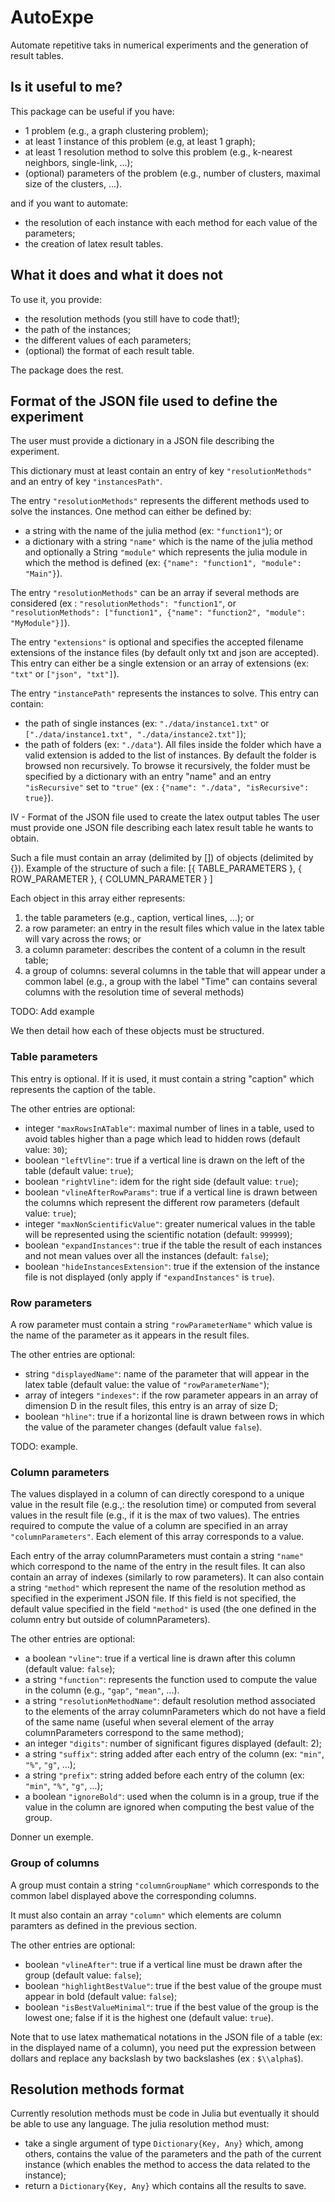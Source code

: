 # AutoExpe
Automate repetitive taks in numerical experiments and the generation of result tables.

## Is it useful to me?
This package can be useful if you have:
* 1 problem (e.g., a graph clustering problem);
* at least 1 instance of this problem (e.g, at least 1 graph);
* at least 1 resolution method to solve this problem (e.g., k-nearest neighbors, single-link, ...);
* (optional) parameters of the problem (e.g., number of clusters, maximal size of the clusters, ...).

and if you want to automate:
* the resolution of each instance with each method for each value of the parameters;
* the creation of latex result tables.

## What it does and what it does not

To use it, you provide:
* the resolution methods (you still have to code that!);
* the path of the instances;
* the different values of each parameters;
* (optional) the format of each result table.

The package does the rest.

## Format of the JSON file used to define the experiment
The user must provide a dictionary in a JSON file describing the experiment.

This dictionary must at least contain an entry of key `"resolutionMethods"` and an entry of key `"instancesPath"`.

The entry `"resolutionMethods"` represents the different methods used to solve the instances. One method can either be defined by:
* a string with the name of the julia method (ex: `"function1"`); or
* a dictionary with a string `"name"` which is the name of the julia method and optionally a String `"module"` which represents the julia module in which the method is defined (ex: `{"name": "function1", "module": "Main"}`).

The entry `"resolutionMethods"` can be an array if several methods are considered (ex : `"resolutionMethods": "function1"`, or `"resolutionMethods": ["function1", {"name": "function2", "module": "MyModule"}]`).

The entry `"extensions"` is optional and specifies the accepted filename extensions of the instance files (by default only txt and json are accepted). This entry can either be a single extension or an array of extensions (ex: `"txt"` or `["json", "txt"]`).

The entry `"instancePath"` represents the instances to solve. This entry can contain:
* the path of single instances (ex: `"./data/instance1.txt"` or `["./data/instance1.txt", "./data/instance2.txt"]`);
* the path of folders (ex: `"./data"`). All files inside the folder which have a valid extension is added to the list of instances. By default the folder is browsed non recursively. To browse it recursively, the folder must be specified by a dictionary with an entry "name" and an entry `"isRecursive"` set to `"true"` (ex : `{"name": "./data", "isRecursive": true}`).

IV - Format of the JSON file used to create the latex output tables
The user must provide one JSON file describing each latex result table he wants to obtain. 

Such a file must contain an array (delimited by []) of objects (delimited by {}). Example of the structure of such a file:
    [{ TABLE_PARAMETERS },
     { ROW_PARAMETER },
     { COLUMN_PARAMETER }
    ]

Each object in this array either represents:
1. the table parameters (e.g., caption, vertical lines, ...); or
2. a row parameter: an entry in the result files which value in the latex table will vary across the rows; or
3. a column parameter: describes the content of a column in the result table;
4. a group of columns: several columns in the table that will appear under a common label (e.g., a group with the label "Time" can contains several columns with the resolution time of several methods)

TODO: Add example

 We then detail how each of these objects must be structured.

### Table parameters
This entry is optional. If it is used, it must contain a string "caption" which represents the caption of the table.

The other entries are optional:
* integer  `"maxRowsInATable"`: maximal number of lines in a table, used to avoid tables higher than a page which lead to hidden rows (default value: `30`);
* boolean `"leftVline"`: true if a vertical line is drawn on the left of the table (default value: `true`);
* boolean `"rightVline"`: idem for the right side (default value: `true`);
* boolean `"vlineAfterRowParams"`: true if a vertical line is drawn between the columns which represent the different row parameters (default value: `true`);
* integer `"maxNonScientificValue"`: greater numerical values in the table will be represented using the scientific notation (default: `999999`);
* boolean `"expandInstances"`: true if the table the result of each instances and not mean values over all the instances  (default: `false`);
* boolean `"hideInstancesExtension"`: true if the extension of the instance file is not displayed (only apply if `"expandInstances"` is `true`).

### Row parameters
A row parameter must contain a string `"rowParameterName"` which value is the name of the parameter as it appears in the result files.

The other entries are optional:
* string `"displayedName"`: name of the parameter that will appear in the latex table (default value: the value of `"rowParameterName"`);
* array of integers `"indexes"`: if the row parameter appears in an array of dimension D in the result files, this entry is an array of size D;
* boolean `"hline"`: true if a horizontal line is drawn between rows in which the value of the parameter changes (default value `false`).

TODO: example.

### Column parameters
The values displayed in a column of can directly corespond to a unique value in the result file (e.g.,: the resolution time) or computed from several values in the result file (e.g., if it is the max of two values). The entries required to compute the value of a column are specified in an array `"columnParameters"`. Each element of this array corresponds to a value.

Each entry of the array columnParameters must contain a string `"name"` which correspond to the name of the entry in the result files. It can also contain an array of indexes (similarly to row parameters). It can also contain a string `"method"` which represent the name of the resolution method as specified in the experiment JSON file. If this field is not specified, the default value specified in the field `"method"` is used (the one defined in the column entry but outside of columnParameters).

The other entries are optional:
* a boolean `"vline"`: true if a vertical line is drawn after this column (default value: `false`);
* a string `"function"`: represents the function used to compute the value in the column (e.g., `"gap"`, `"mean"`, ...).
* a string `"resolutionMethodName"`: default resolution method associated to the elements of the array columnParameters which do not have a field of the same name (useful when several element of the array columnParameters correspond to the same method);
* an integer `"digits"`: number of significant figures displayed (default: 2);
* a string `"suffix"`: string added after each entry of the column (ex: `"min"`, `"%"`, `"g"`, ...);
* a string `"prefix"`: string added before each entry of the column (ex: `"min"`, `"%"`, `"g"`, ...);
* a boolean `"ignoreBold"`: used when the column is in a group, true if the value in the column are ignored when computing the best value of the group.

Donner un exemple.

### Group of columns
A group must contain a string `"columnGroupName"` which corresponds to the common label displayed above the corresponding columns.

It must also contain an array `"column"` which elements are column paramters as defined in the previous section.

The other entries are optional:
* boolean `"vlineAfter"`: true if a vertical line must be drawn after the group (default value: `false`);
* boolean `"highlightBestValue"`: true if the best value of the groupe must appear in bold (default value: `false`);
* boolean `"isBestValueMinimal"`: true if the best value of the group is the lowest one; false if it is the highest one (default value: `true`).

Note that to use latex mathematical notations in the JSON file of a table (ex: in the displayed name of a column), you need put the expression between dollars and replace any backslash by two backslashes (ex : `$\\alpha$`).

## Resolution methods format
Currently resolution methods must be code in Julia but eventually it should be able to use any language. The julia resolution method must:
* take a single argument of type `Dictionary{Key, Any}` which, among others, contains the value of the parameters and the path of the current instance (which enables the method to access the data related to the instance);
* return a `Dictionary{Key, Any}` which contains all the results to save.

